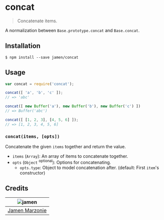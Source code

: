 # concat
> Concatenate items.

A normalization between `Base.prototype.concat` and `Base.concat`.

## Installation
```shell
$ npm install --save jamen/concat
```

## Usage
```javascript
var concat = require('concat');

concat([ 'a', 'b', 'c' ]);
// => 'abc'

concat([ new Buffer('a'), new Buffer('b'), new Buffer('c') ])
// => Buffer('abc')

concat([ [1, 2, 3], [4, 5, 6] ]);
// => [1, 2, 3, 4, 5, 6]
```

### `concat(items, [opts])`
Concatenate the given `items` together and return the value.
 - `items` (`Array`): An array of items to concatenate together.
 - `opts` (`Object` <sup>optional</sup>): Options for concatenating.
   - `opts.type`: Object to model concatenation after. (default: First `item`'s constructor)

## Credits
| ![jamen][avatar] |
|:---:|
| [Jamen Marzonie][github] |

  [avatar]: https://avatars.githubusercontent.com/u/6251703?v=3&s=125
  [github]: https://github.com/jamen
